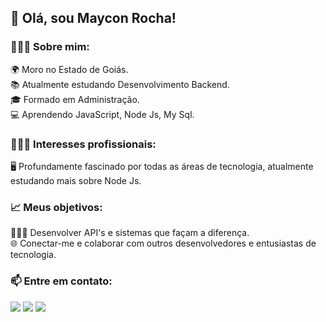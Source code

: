 ## 👋 Olá, sou Maycon Rocha!

### 👨🏾‍💻 Sobre mim:

🌍 Moro no Estado de Goiás.<br/>
📚 Atualmente estudando Desenvolvimento Backend.<br/>
🎓 Formado em Administração.<br/>
💻 Aprendendo JavaScript, Node Js, My Sql.<br/>

### 👨🏾‍💻 Interesses profissionais:

🖥️ Profundamente fascinado por todas as áreas de tecnologia, atualmente estudando mais sobre Node Js.<br/>

### 📈 Meus objetivos:

👨🏾‍💻 Desenvolver API's e sistemas que façam a diferença.<br/>
🌐 Conectar-me e colaborar com outros desenvolvedores e entusiastas de tecnologia.<br/>

### 📫 Entre em contato:

<div> 
  <a href = "mailto:mgr8272@gmail.com"><img src="https://img.shields.io/badge/-Gmail-%23333?style=for-the-badge&logo=gmail&logoColor=white" target="_blank"></a>
  <a href="https://www.linkedin.com/in/maycon-rocha-7b8759164/" target="_blank"><img src="https://img.shields.io/badge/-LinkedIn-%230077B5?style=for-the-badge&logo=linkedin&logoColor=white" target="_blank"></a> 
   <a href="https://instagram.com/maycongr" target="_blank"><img src="https://img.shields.io/badge/-Instagram-%23E4405F?style=for-the-badge&logo=instagram&logoColor=white" target="_blank"></a>
</div>

